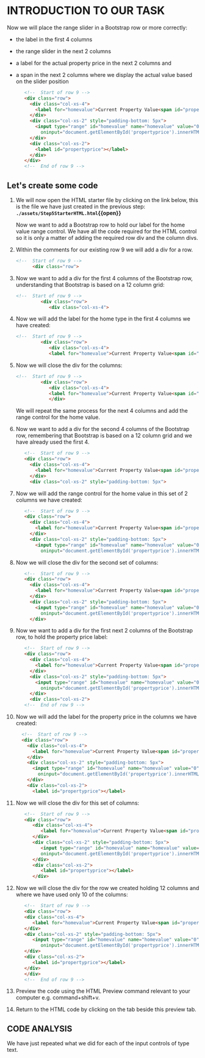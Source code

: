 # INTRODUCTION TO OUR TASK

Now we will place the range slider in a Bootstrap row or more correctly:

- the label in the first 4 columns
- the range slider in the next 2 columns
- a label for the actual property price in the next 2 columns and
- a span in the next 2 columns where we display the actual value based on the slider position

   ```HTML
      <!--  Start of row 9 -->
      <div class="row">
        <div class="col-xs-4">
          <label for="homevalue">Current Property Value<span id="propertyValueCorrectSpan"></span></label>
        </div>
        <div class="col-xs-2" style="padding-bottom: 5px">
          <input type="range" id="homevalue" name="homevalue" value="0" min="0" max="5000000"
            oninput="document.getElementById('propertyprice').innerHTML = this.value" />
        </div>
        <div class="col-xs-2">
          <label id="propertyprice"></label>
        </div>
      </div>
      <!--  End of row 9 -->
   ```

## Let's create some code

1. We will now open the HTML starter file by clicking on the link below, this is the file we have just created in the previous step:
   **`./assets/Step5StarterHTML.html`{{open}}**
     &nbsp;

   Now we want to add a Bootstrap row to hold our label for the home value range control. We have all the code required for the HTML control so it is only a matter of adding the required row div and the column divs.

2. Within the comments for our existing row 9 we will add a div for a row.

      ```HTML
   <!--  Start of row 9 -->
            <div class="row">
   ```

3. Now we want to add a div for the first 4 columns of the Bootstrap row, understanding that Bootstrap is based on a 12 column grid:

   ```HTML
   <!--  Start of row 9 -->
            <div class="row">
               <div class="col-xs-4">
   ```

4. Now we will add the label for the home type in the first 4 columns we have created:

   ```HTML
   <!--  Start of row 9 -->
            <div class="row">
               <div class="col-xs-4">
               <label for="homevalue">Current Property Value<span id="propertyValueCorrectSpan"></span></label>
   ```

5. Now we will close the div for the columns:

   ```HTML
   <!--  Start of row 9 -->
            <div class="row">
               <div class="col-xs-4">
               <label for="homevalue">Current Property Value<span id="propertyValueCorrectSpan"></span></label>
               </div>
   ```

   We will repeat the same process for the next 4 columns and add the range control for the home value.

6. Now we want to add a div for the second 4 columns of the Bootstrap row, remembering that Bootstrap is based on a 12 column grid and we have already used the first 4.

   ```HTML
      <!--  Start of row 9 -->
      <div class="row">
        <div class="col-xs-4">
          <label for="homevalue">Current Property Value<span id="propertyValueCorrectSpan"></span></label>
        </div>
        <div class="col-xs-2" style="padding-bottom: 5px">
   ```

7. Now we will add the range control for the home value in this set of 2 columns we have created:

   ```HTML
      <!--  Start of row 9 -->
      <div class="row">
        <div class="col-xs-4">
          <label for="homevalue">Current Property Value<span id="propertyValueCorrectSpan"></span></label>
        </div>
        <div class="col-xs-2" style="padding-bottom: 5px">
          <input type="range" id="homevalue" name="homevalue" value="0" min="0" max="5000000"
            oninput="document.getElementById('propertyprice').innerHTML = this.value" />
   ```

8. Now we will close the div for the second set of columns:

   ```HTML
      <!--  Start of row 9 -->
      <div class="row">
        <div class="col-xs-4">
          <label for="homevalue">Current Property Value<span id="propertyValueCorrectSpan"></span></label>
        </div>
        <div class="col-xs-2" style="padding-bottom: 5px">
          <input type="range" id="homevalue" name="homevalue" value="0" min="0" max="5000000"
            oninput="document.getElementById('propertyprice').innerHTML = this.value" />
        </div>
   ```

9. Now we want to add a div for the first next 2 columns of the Bootstrap row, to hold the property price label:

   ```HTML
      <!--  Start of row 9 -->
      <div class="row">
        <div class="col-xs-4">
          <label for="homevalue">Current Property Value<span id="propertyValueCorrectSpan"></span></label>
        </div>
        <div class="col-xs-2" style="padding-bottom: 5px">
          <input type="range" id="homevalue" name="homevalue" value="0" min="0" max="5000000"
            oninput="document.getElementById('propertyprice').innerHTML = this.value" />
        </div>
        <div class="col-xs-2">
      <!--  End of row 9 -->
   ```

10. Now we will add the label for the property price in the columns we have created:

    ```HTML
      <!--  Start of row 9 -->
      <div class="row">
        <div class="col-xs-4">
          <label for="homevalue">Current Property Value<span id="propertyValueCorrectSpan"></span></label>
        </div>
        <div class="col-xs-2" style="padding-bottom: 5px">
          <input type="range" id="homevalue" name="homevalue" value="0" min="0" max="5000000"
            oninput="document.getElementById('propertyprice').innerHTML = this.value" />
        </div>
        <div class="col-xs-2">
          <label id="propertyprice"></label>
    ```

11. Now we will close the div for this set of columns:

      ```HTML
         <!--  Start of row 9 -->
         <div class="row">
            <div class="col-xs-4">
               <label for="homevalue">Current Property Value<span id="propertyValueCorrectSpan"></span></label>
            </div>
            <div class="col-xs-2" style="padding-bottom: 5px">
               <input type="range" id="homevalue" name="homevalue" value="0" min="0" max="5000000"
               oninput="document.getElementById('propertyprice').innerHTML = this.value" />
            </div>
            <div class="col-xs-2">
               <label id="propertyprice"></label>
            </div>
      ```

12. Now we will close the div for the row we created holding 12 columns and where we have used only 10 of the columns:

      ```HTML
         <!--  Start of row 9 -->
         <div class="row">
         <div class="col-xs-4">
            <label for="homevalue">Current Property Value<span id="propertyValueCorrectSpan"></span></label>
         </div>
         <div class="col-xs-2" style="padding-bottom: 5px">
            <input type="range" id="homevalue" name="homevalue" value="0" min="0" max="5000000"
               oninput="document.getElementById('propertyprice').innerHTML = this.value" />
         </div>
         <div class="col-xs-2">
            <label id="propertyprice"></label>
         </div>
         </div>
         <!--  End of row 9 -->
      ```

13. Preview the code using the HTML Preview command relevant to your computer e.g. command+shift+v.

14. Return to the HTML code by clicking on the tab beside this preview tab.

## CODE ANALYSIS

We have just repeated what we did for each of the input controls of type text.
